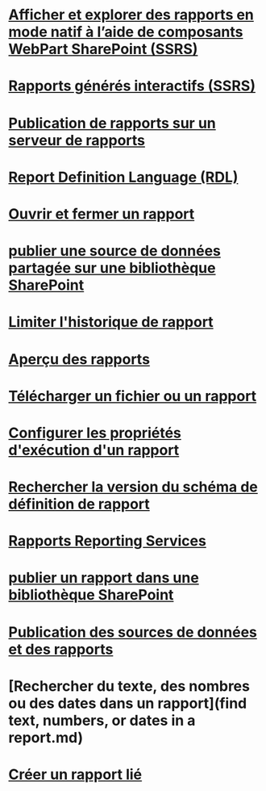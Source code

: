 # [Afficher et explorer des rapports en mode natif à l’aide de composants WebPart SharePoint (SSRS)](view-and-explore-native-mode-reports-using-sharepoint-web-parts-ssrs.md)
# [Rapports générés interactifs (SSRS)](clickthrough-reports-ssrs.md)
# [Publication de rapports sur un serveur de rapports](publishing-reports-to-a-report-server.md)
# [Report Definition Language (RDL)](report-definition-language-ssrs.md)
# [Ouvrir et fermer un rapport](open-and-close-a-report-report-manager.md)
# [publier une source de données partagée sur une bibliothèque SharePoint](publish-a-shared-data-source-to-a-sharepoint-library.md)
# [Limiter l'historique de rapport](limit-report-history-report-manager.md)
# [Aperçu des rapports](previewing-reports.md)
# [Télécharger un fichier ou un rapport](upload-a-file-or-report-report-manager.md)
# [Configurer les propriétés d'exécution d'un rapport](configure-execution-properties-for-a-report-report-manager.md)
# [Rechercher la version du schéma de définition de rapport](find-the-report-definition-schema-version-ssrs.md)
# [Rapports Reporting Services](reporting-services-reports-ssrs.md)
# [publier un rapport dans une bibliothèque SharePoint](publish-a-report-to-a-sharepoint-library.md)
# [Publication des sources de données et des rapports](publishing-data-sources-and-reports.md)
# [Rechercher du texte, des nombres ou des dates dans un rapport](find text, numbers, or dates in a report.md)
# [Créer un rapport lié](create-a-linked-report.md)
